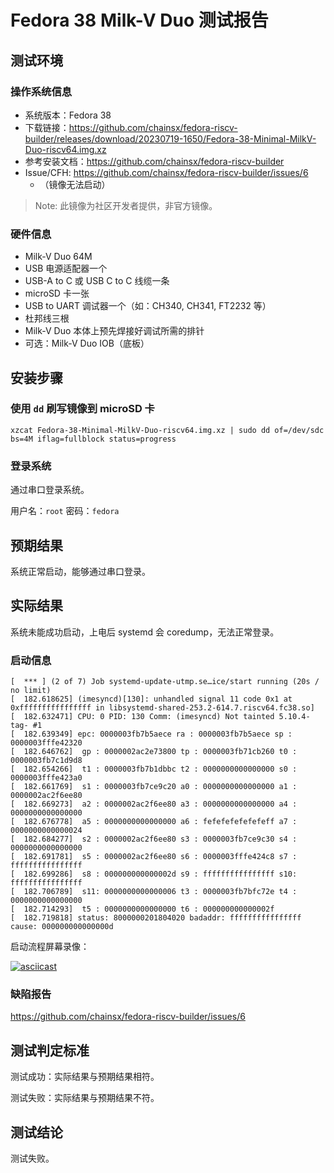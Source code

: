 # Fedora 38 Milk-V Duo 测试报告

## 测试环境

### 操作系统信息

- 系统版本：Fedora 38
- 下载链接：https://github.com/chainsx/fedora-riscv-builder/releases/download/20230719-1650/Fedora-38-Minimal-MilkV-Duo-riscv64.img.xz
- 参考安装文档：https://github.com/chainsx/fedora-riscv-builder
- Issue/CFH: https://github.com/chainsx/fedora-riscv-builder/issues/6
    - （镜像无法启动）

> Note: 此镜像为社区开发者提供，非官方镜像。

### 硬件信息

- Milk-V Duo 64M
- USB 电源适配器一个
- USB-A to C 或 USB C to C 线缆一条
- microSD 卡一张
- USB to UART 调试器一个（如：CH340, CH341, FT2232 等）
- 杜邦线三根
- Milk-V Duo 本体上预先焊接好调试所需的排针
- 可选：Milk-V Duo IOB（底板）

## 安装步骤

### 使用 `dd` 刷写镜像到 microSD 卡

```shell
xzcat Fedora-38-Minimal-MilkV-Duo-riscv64.img.xz | sudo dd of=/dev/sdc bs=4M iflag=fullblock status=progress 
```

### 登录系统

通过串口登录系统。

用户名：`root`
密码：`fedora`

## 预期结果

系统正常启动，能够通过串口登录。

## 实际结果

系统未能成功启动，上电后 systemd 会 coredump，无法正常登录。

### 启动信息

```log
[  *** ] (2 of 7) Job systemd-update-utmp.se…ice/start running (20s / no limit)                                                     
[  182.618625] (imesyncd)[130]: unhandled signal 11 code 0x1 at 0xffffffffffffffff in libsystemd-shared-253.2-614.7.riscv64.fc38.so]
[  182.632471] CPU: 0 PID: 130 Comm: (imesyncd) Not tainted 5.10.4-tag- #1                                                          
[  182.639349] epc: 0000003fb7b5aece ra : 0000003fb7b5aece sp : 0000003fffe42320                                                    
[  182.646762]  gp : 0000002ac2e73800 tp : 0000003fb71cb260 t0 : 0000003fb7c1d9d8                                                   
[  182.654266]  t1 : 0000003fb7b1dbbc t2 : 0000000000000000 s0 : 0000003fffe423a0                                                   
[  182.661769]  s1 : 0000003fb7ce9c20 a0 : 0000000000000000 a1 : 0000002ac2f6ee80                                                   
[  182.669273]  a2 : 0000002ac2f6ee80 a3 : 0000000000000000 a4 : 0000000000000000                                                   
[  182.676778]  a5 : 0000000000000000 a6 : fefefefefefefeff a7 : 0000000000000024                                                   
[  182.684277]  s2 : 0000002ac2f6ee80 s3 : 0000003fb7ce9c30 s4 : 0000000000000000                                                   
[  182.691781]  s5 : 0000002ac2f6ee80 s6 : 0000003fffe424c8 s7 : ffffffffffffffff                                                   
[  182.699286]  s8 : 000000000000002d s9 : ffffffffffffffff s10: ffffffffffffffff                                                   
[  182.706789]  s11: 0000000000000006 t3 : 0000003fb7bfc72e t4 : 0000000000000000                                                   
[  182.714293]  t5 : 0000000000000000 t6 : 000000000000002f                                                                         
[  182.719818] status: 8000000201804020 badaddr: ffffffffffffffff cause: 000000000000000d
```

启动流程屏幕录像：

[![asciicast](https://asciinema.org/a/MxHNPZZ2MG8vPEBSmMNwTz6DY.svg)](https://asciinema.org/a/MxHNPZZ2MG8vPEBSmMNwTz6DY)

### 缺陷报告

https://github.com/chainsx/fedora-riscv-builder/issues/6

## 测试判定标准

测试成功：实际结果与预期结果相符。

测试失败：实际结果与预期结果不符。

## 测试结论

测试失败。
